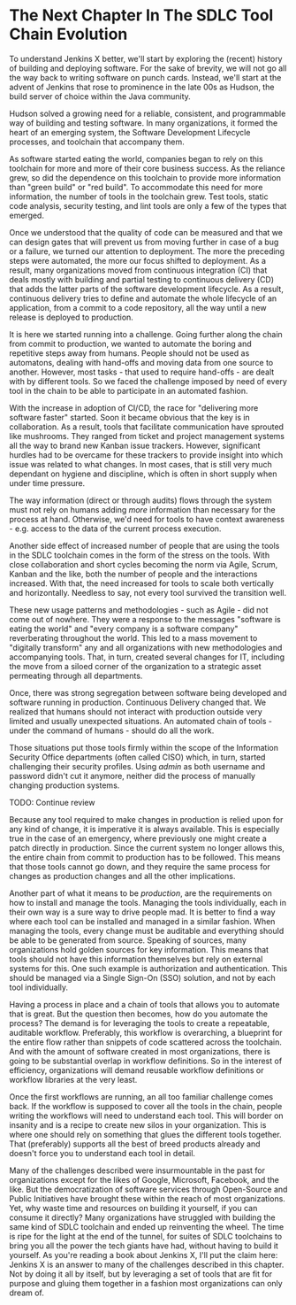 # The Next Chapter In The SDLC Tool Chain Evolution

To understand Jenkins X better, we'll start by exploring the (recent) history of building and deploying software. For the sake of brevity, we will not go all the way back to writing software on punch cards. Instead, we'll start at the advent of Jenkins that rose to prominence in the late 00s as Hudson, the build server of choice within the Java community.

Hudson solved a growing need for a reliable, consistent, and programmable way of building and testing software. In many organizations, it formed the heart of an emerging system, the Software Development Lifecycle processes, and toolchain that accompany them.

As software started eating the world, companies began to rely on this toolchain for more and more of their core business success. As the reliance grew, so did the dependence on this toolchain to provide more information than "green build" or "red build". To accommodate this need for more information, the number of tools in the toolchain grew. Test tools, static code analysis, security testing, and lint tools are only a few of the types that emerged.

Once we understood that the quality of code can be measured and that we can design gates that will prevent us from moving further in case of a bug or a failure, we turned our attention to deployment. The more the preceding steps were automated, the more our focus shifted to deployment. As a result, many organizations moved from continuous integration (CI) that deals mostly with building and partial testing to continuous delivery (CD) that adds the latter parts of the software development lifecycle. As a result, continuous delivery tries to define and automate the whole lifecycle of an application, from a commit to a code repository, all the way until a new release is deployed to production. 

It is here we started running into a challenge. Going further along the chain from commit to production, we wanted to automate the boring and repetitive steps away from humans. People should not be used as automatons, dealing with hand-offs and moving data from one source to another. However, most tasks - that used to require hand-offs - are dealt with by different tools. So we faced the challenge imposed by need of every tool in the chain to be able to participate in an automated fashion.

With the increase in adoption of CI/CD, the race for "delivering more software faster" started. Soon it became obvious that the key is in collaboration. As a result, tools that facilitate communication have sprouted like mushrooms. They ranged from ticket and project management systems all the way to brand new Kanban issue trackers. However, significant hurdles had to be overcame for these trackers to provide insight into which issue was related to what changes. In most cases, that is still very much dependant on hygiene and discipline, which is often in short supply when under time pressure. 

The way information (direct or through audits) flows through the system must not rely on humans adding *more* information than necessary for the process at hand. Otherwise, we'd need for tools to have context awareness - e.g. access to the data of the current process execution.

Another side effect of increased number of people that are using the tools in the SDLC toolchain comes in the form of the stress on the tools. With close collaboration and short cycles becoming the norm via Agile, Scrum, Kanban and the like, both the number of people and the interactions increased. With that, the need increased for tools to scale both vertically and horizontally. Needless to say, not every tool survived the transition well. 

These new usage patterns and methodologies - such as Agile - did not come out of nowhere. They were a response to the messages "software is eating the world" and "every company is a software company" reverberating throughout the world. This led to a mass movement to "digitally transform" any and all organizations with new methodologies and accompanying tools. That, in turn, created several changes for IT, including the move from a siloed corner of the organization to a strategic asset permeating through all departments. 

Once, there was strong segregation between software being developed and software running in production. Continuous Delivery changed that. We realized that humans should not interact with production outside very limited and usually unexpected situations. An automated chain of tools - under the command of humans - should do all the work.

Those situations put those tools firmly within the scope of the Information Security Office departments (often called CISO) which, in turn, started challenging their security profiles. Using _admin_ as both username and password didn't cut it anymore, neither did the process of manually changing production systems.

TODO: Continue review

Because any tool required to make changes in production is relied upon for any kind of change, it is imperative it is always available. This is especially true in the case of an emergency, where previously one might create a patch directly in production. Since the current system no longer allows this, the entire chain from commit to production has to be followed. This means that those tools cannot go down, and they require the same process for changes as production changes and all the other implications. 

Another part of what it means to be _production_, are the requirements on how to install and manage the tools. Managing the tools individually, each in their own way is a sure way to drive people mad. It is better to find a way where each tool can be installed and managed in a similar fashion. When managing the tools, every change must be auditable and everything should be able to be generated from source. Speaking of sources, many organizations hold golden sources for key information. This means that tools should not have this information themselves but rely on external systems for this. One such example is authorization and authentication. This should be managed via a Single Sign-On (SSO) solution, and not by each tool individually.

Having a process in place and a chain of tools that allows you to automate that is great. But the question then becomes, how do you automate the process? The demand is for leveraging the tools to create a repeatable, auditable workflow. Preferably, this workflow is overarching, a blueprint for the entire flow rather than snippets of code scattered across the toolchain. And with the amount of software created in most organizations, there is going to be substantial overlap in workflow definitions. So in the interest of efficiency, organizations will demand reusable workflow definitions or workflow libraries at the very least.

Once the first workflows are running, an all too familiar challenge comes back. If the workflow is supposed to cover all the tools in the chain, people writing the workflows will need to understand each tool. This will border on insanity and is a recipe to create new silos in your organization. This is where one should rely on something that glues the different tools together. That (preferably) supports all the best of breed products already and doesn't force you to understand each tool in detail.

Many of the challenges described were insurmountable in the past for organizations except for the likes of Google, Microsoft, Facebook, and the like. But the democratization of software services through Open-Source and Public Initiatives have brought these within the reach of most organizations. Yet, why waste time and resources on building it yourself, if you can consume it directly? Many organizations have struggled with building the same kind of SDLC toolchain and ended up reinventing the wheel. The time is ripe for the light at the end of the tunnel, for suites of SDLC toolchains to bring you all the power the tech giants have had, without having to build it yourself. As you're reading a book about Jenkins X, I'll put the claim here: Jenkins X is an answer to many of the challenges described in this chapter. Not by doing it all by itself, but by leveraging a set of tools that are fit for purpose and gluing them together in a fashion most organizations can only dream of.